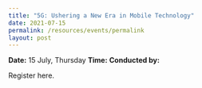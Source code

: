 ```yaml
---
title: "5G: Ushering a New Era in Mobile Technology"
date: 2021-07-15
permalink: /resources/events/permalink
layout: post
---
```

**Date:** 15 July, Thursday
**Time:** 
**Conducted by:**

Register here.